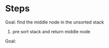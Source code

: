 # Steps

Goal: find the middle node in the unsorted stack

1. pre sort stack and return middle node

Goal: 
